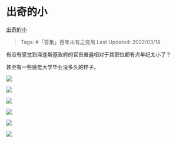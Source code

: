 # 出奇的小

[出奇的小](https://zhuanlan.zhihu.com/p/483359068)

>Tags: #「答集」百年未有之变局 
>Last Updated: 2022/03/18

有没有感觉到泽连斯基政府的官员普遍相对于其职位都有点年纪太小了？

甚至有一些感觉大学毕业没多久的样子。

![](https://pic2.zhimg.com/80/v2-de86a193ab13a3d90ba15b31ae9097c5_1440w.jpg)

 
![](https://pic1.zhimg.com/80/v2-7e2dfcc540baf7ddd5282f84868e243c_1440w.jpg)

  

![](https://pic4.zhimg.com/80/v2-fd54d8cdd2c2649d0582fbc9b1cba07f_1440w.jpg)

  

![](https://pic3.zhimg.com/80/v2-0d920b33b2d8d38980998539ba655742_1440w.jpg)

  

![](https://pic3.zhimg.com/80/v2-a171b7e95de880426ae25e21299a363a_1440w.jpg)

  

![](https://pic4.zhimg.com/80/v2-c6821f89c0bf4bbce17fff01b93838e7_1440w.jpg)